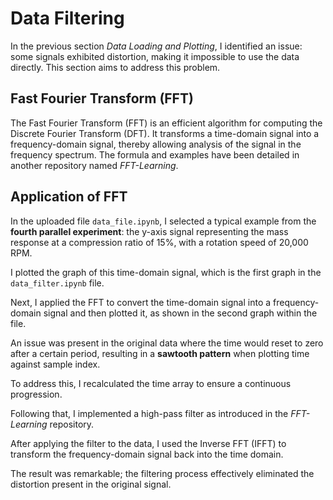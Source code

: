 # Data Filtering

In the previous section *Data Loading and Plotting*, I identified an issue: some signals exhibited distortion, making it impossible to use the data directly. This section aims to address this problem.

## Fast Fourier Transform (FFT)

The Fast Fourier Transform (FFT) is an efficient algorithm for computing the Discrete Fourier Transform (DFT). It transforms a time-domain signal into a frequency-domain signal, thereby allowing analysis of the signal in the frequency spectrum. The formula and examples have been detailed in another repository named *FFT-Learning*.

## Application of FFT

In the uploaded file `data_file.ipynb`, I selected a typical example from the **fourth parallel experiment**: the y-axis signal representing the mass response at a compression ratio of 15%, with a rotation speed of 20,000 RPM.

I plotted the graph of this time-domain signal, which is the first graph in the `data_filter.ipynb` file.

Next, I applied the FFT to convert the time-domain signal into a frequency-domain signal and then plotted it, as shown in the second graph within the file.

An issue was present in the original data where the time would reset to zero after a certain period, resulting in a **sawtooth pattern** when plotting time against sample index.

To address this, I recalculated the time array to ensure a continuous progression.

Following that, I implemented a high-pass filter as introduced in the *FFT-Learning* repository.

After applying the filter to the data, I used the Inverse FFT (IFFT) to transform the frequency-domain signal back into the time domain.

The result was remarkable; the filtering process effectively eliminated the distortion present in the original signal.
